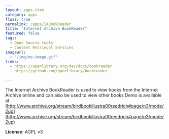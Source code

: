 ```yaml
---
layout: apps-item
category: apps
floss: true
permalink: /apps/IABookReader
title: "Internet Archive BookReader"
featured: false
tags:
  - Open Source tools
  - Content Retrieval Services
imageurl:
  - "/img/no-image.gif"
links:
  - https://openlibrary.org/dev/docs/bookreader
  - https://github.com/openlibrary/bookreader

---
```

The Internet Archive BookReader is used to view books from the Internet Archive online and can also be used to view other books
Demo is available at [http://www.archive.org/stream/birdbookillustra00reedrich#page/n3/mode/2up](http://www.archive.org/stream/birdbookillustra00reedrich#page/n3/mode/2up)

**License**: AGPL v3

